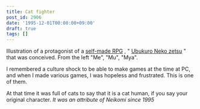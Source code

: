 ```yaml
---
title: Cat fighter
post_id: 2906
date: '1995-12-01T00:00:00+09:00'
draft: true
tags: []
---
```


Illustration of a protagonist of a [self-made RPG](https://danmaq.com/tags/cats-story) , " [Ubukuro Neko zetsu](https://danmaq.com/cats_story) " that was conceived. From the left "Me", "Mu", "Mya".

I remembered a culture shock to be able to make games at the time at PC, and when I made various games, I was hopeless and frustrated. This is one of them.

At that time it was full of cats to say that it is a cat human, if you say your original character. _It was an attribute of Neikomi since 1995_
